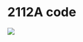 # 2112A code
![](https://github.com/2112A-code-team/ogegiog-Code/actions/workflows/main.yml/badge.svg)
